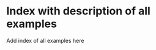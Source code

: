 <!--
title: Azure Functions Example Projects
description: A list of serverless Azure Functions Example Projects
layout: Page
-->

# Index with description of all examples

Add index of all examples here
